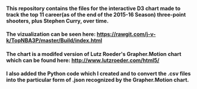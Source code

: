 #### This repository contains the files for the interactive D3 chart made to track the top 11 career(as of the end of the 2015-16 Season) three-point shooters, plus Stephen Curry, over time.

#### The vizualization can be seen here: https://rawgit.com/j-v-k/TopNBA3P/master/Build/index.html
 
####  The chart is a modifed version of Lutz Roeder's Grapher.Motion chart which can be found here: http://www.lutzroeder.com/html5/

#### I also added the Python code which I created and to convert the .csv files into the particular form of .json recognized by the Grapher.Motion chart. 

